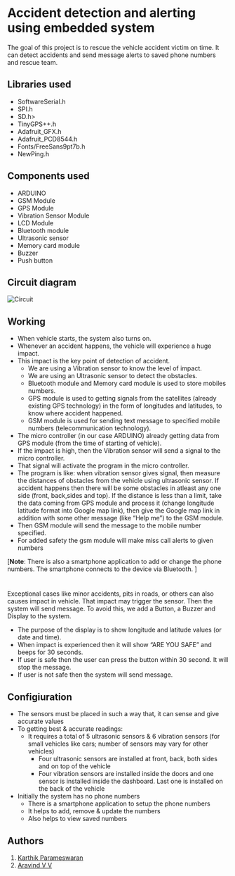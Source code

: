 # Accident detection and alerting using embedded system

The goal of this project is to rescue the vehicle accident victim on time.
It can detect accidents and send message alerts to saved phone numbers and rescue team.

## Libraries used

  - SoftwareSerial.h
  - SPI.h
  - SD.h>
  - TinyGPS++.h
  - Adafruit_GFX.h
  - Adafruit_PCD8544.h
  - Fonts/FreeSans9pt7b.h
  - NewPing.h

## Components used

  - ARDUINO 
  - GSM Module 
  - GPS Module 
  - Vibration Sensor Module 
  - LCD Module
  - Bluetooth module
  - Ultrasonic sensor
  - Memory card module
  - Buzzer
  - Push button
  
## Circuit diagram

![Circuit](https://github.com/enigmaboo/Accident-detection-and-alerting-using-embedded-system/blob/main/circuit/CIRCUIT.png?raw=true)
  
## Working

*	When vehicle starts, the system also turns on.
*	Whenever an accident happens, the vehicle will experience a huge impact.
*	This impact is the key point of detection of accident.
    *	We are using a Vibration sensor to know the level of impact.
    *	We are using an Ultrasonic sensor to detect the obstacles.
    *	Bluetooth module and Memory card module is used to store mobiles numbers.
    *	GPS module is used to getting signals from the satellites (already existing GPS technology) in the form of longitudes and latitudes, to know where accident happened.
    *	GSM module is used for sending text message to specified mobile numbers (telecommunication technology).
*	The micro controller (in our case ARDUINO) already getting data from GPS module (from the time of starting of vehicle).
*	If the impact is high, then the Vibration sensor will send a signal to the micro controller.
*	That signal will activate the program in the micro controller.
*	The program is like: when vibration sensor gives signal, then measure the distances of obstacles from the vehicle using ultrasonic sensor. If accident happens then there will be some obstacles in atleast any one side (front, back,sides and top). If the distance is less than a limit, take the data coming from GPS module and process it (change longitude latitude format into Google map link), then give the Google map link in addition with some other message (like “Help me”) to the GSM module.
*	Then GSM module will send the message to the mobile number specified.
*	For added safety the gsm module will make miss call alerts to given numbers


[__Note__: There is also a smartphone application to add or change the phone numbers. The smartphone connects to the device via Bluetooth. ]

#

Exceptional cases like minor accidents, pits in roads, or others can also causes impact in vehicle. That impact may trigger the sensor. Then the system will send message. To avoid this, we add a Button, a Buzzer and Display to the system.

*	The purpose of the display is to show longitude and latitude values (or date and time). 
*	When impact is experienced then it will show “ARE YOU SAFE” and beeps for 30 seconds.
*	If user is safe then the user can press the button within 30 second. It will stop the message.
*	If user is not safe then the system will send message.

## Configiuration

* The sensors must be placed in such a way that, it can sense and give accurate values
* To getting best & accurate readings: 
    * It requires a total of 5 ultrasonic sensors & 6 vibration sensors
     (for small vehicles like cars; number of sensors may vary for other vehicles)
        * Four ultrasonic sensors are installed at front, back, both sides and on top of the vehicle
        * Four vibration sensors are installed inside the doors and one sensor is installed inside the dashboard. Last one is installed on the back of the vehicle
* Initially the system has no phone numbers 
    * There is a smartphone application to setup the phone numbers
    * It helps to add, remove & update the numbers
    * Also helps to view saved numbers

## Authors

1. [Karthik Parameswaran](https://github.com/enigmaboo/)
2. [Aravind V V](https://github.com/arvndvv)
